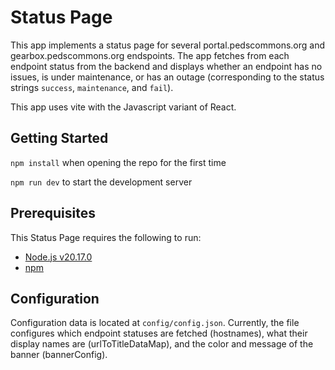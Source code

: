 # Status Page

This app implements a status page for several portal.pedscommons.org and gearbox.pedscommons.org endspoints. The app fetches from each endpoint status from the backend and displays whether an endpoint has no issues, is under maintenance, or has an outage (corresponding to the status strings `success`, `maintenance`, and `fail`).

This app uses vite with the Javascript variant of React.

## Getting Started 

`npm install` when opening the repo for the first time

`npm run dev` to start the development server

## Prerequisites

This Status Page requires the following to run:

- [Node.js v20.17.0](https://nodejs.org/en/download)
- [npm](https://docs.npmjs.com/downloading-and-installing-node-js-and-npm)

## Configuration

Configuration data is located at `config/config.json`. Currently, the file configures which endpoint statuses are fetched (hostnames), what their display names are (urlToTitleDataMap), and the color and message of the banner (bannerConfig). 
